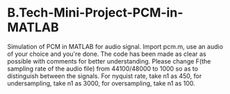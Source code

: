 # B.Tech-Mini-Project-PCM-in-MATLAB
Simulation of PCM in MATLAB for audio signal.
Import pcm.m, use an audio of your choice and you're done.
The code has been made as clear as possible with comments for better understanding.
Please change F(the sampling rate of the audio file) from 44100/48000 to 1000 so as to distinguish between the signals.
For nyquist rate, take n1 as 450, for undersampling, take n1 as 3000, for oversampling, take n1 as 100.
